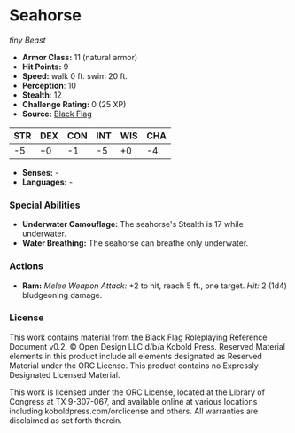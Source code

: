 # Seahorse

*tiny* *Beast*

- **Armor Class:** 11 (natural armor)
- **Hit Points:** 9 
- **Speed:** walk 0 ft. swim 20 ft.
- **Perception**: 10
- **Stealth**: 12
- **Challenge Rating:** 0 (25 XP)
- **Source:** [Black Flag](https://koboldpress.com/kpstore/product/tovrpg-pg-mv/)

| STR | DEX | CON | INT | WIS | CHA |
| --- | --- | --- | --- | --- | --- |
| -5 | +0 | -1 | -5 | +0 | -4 |

- **Senses:** -
- **Languages:** -

### Special Abilities

- **Underwater Camouflage:** The seahorse's Stealth is 17 while underwater.
- **Water Breathing:** The seahorse can breathe only underwater.

### Actions

- **Ram:** _Melee Weapon Attack:_ +2 to hit, reach 5 ft., one target. _Hit:_ 2 (1d4) bludgeoning damage.


### License

This work contains material from the Black Flag Roleplaying Reference Document v0.2, © Open Design LLC d/b/a Kobold Press. Reserved Material elements in this product include all elements designated as Reserved Material under the ORC License. This product contains no Expressly Designated Licensed Material.

This work is licensed under the ORC License, located at the Library of Congress at TX 9-307-067, and available online at various locations including koboldpress.com/orclicense and others. All warranties are disclaimed as set forth therein.
